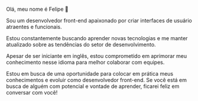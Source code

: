 Olá, meu nome é Felipe  👋 

Sou um desenvolvedor front-end apaixonado por criar interfaces de usuário atraentes e funcionais.

Estou constantemente buscando aprender novas tecnologias e me manter atualizado sobre as tendências do setor de desenvolvimento.

Apesar de ser iniciante em inglês, estou comprometido em aprimorar meu conhecimento nesse idioma para melhor colaborar com equipes.

Estou em busca de uma oportunidade para colocar em prática meus conhecimentos e evoluir como desenvolvedor front-end. Se você está em busca de alguém com potencial e vontade de aprender, ficarei feliz em conversar com você!
